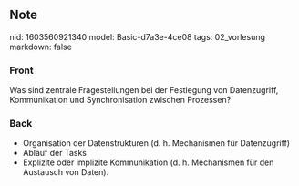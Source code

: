## Note
nid: 1603560921340
model: Basic-d7a3e-4ce08
tags: 02_vorlesung
markdown: false

### Front
<p>Was sind zentrale Fragestellungen bei der Festlegung von
Datenzugriff, Kommunikation und Synchronisation zwischen Prozessen?

### Back
<div>
  <div>
    <ul>
      <li>Organisation der Datenstrukturen (d. h. Mechanismen für
      Datenzugriff)
      <li>Ablauf der Tasks
      <li>Explizite oder implizite Kommunikation (d. h. Mechanismen
      für den Austausch von Daten).
    </ul>
  </div>
</div>
